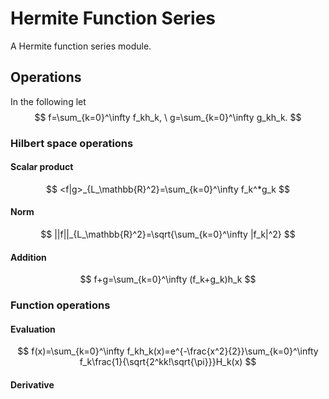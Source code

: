 # Hermite Function Series

A Hermite function series module.

## Operations

In the following let
$$
    f=\sum_{k=0}^\infty f_kh_k, \ g=\sum_{k=0}^\infty g_kh_k.
$$

### Hilbert space operations

#### Scalar product

$$
    <f|g>_{L_\mathbb{R}^2}=\sum_{k=0}^\infty f_k^*g_k
$$

#### Norm

$$
    ||f||_{L_\mathbb{R}^2}=\sqrt{\sum_{k=0}^\infty |f_k|^2}
$$

#### Addition

$$
    f+g=\sum_{k=0}^\infty (f_k+g_k)h_k
$$

### Function operations

#### Evaluation

$$
    f(x)=\sum_{k=0}^\infty f_kh_k(x)=e^{-\frac{x^2}{2}}\sum_{k=0}^\infty f_k\frac{1}{\sqrt{2^kk!\sqrt{\pi}}}H_k(x)
$$

#### Derivative
